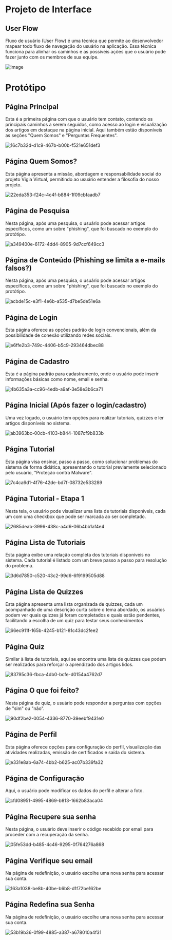 
# Projeto de Interface

## User Flow

Fluxo de usuário (User Flow) é uma técnica que permite ao desenvolvedor mapear todo fluxo de navegação do usuário na aplicação. Essa técnica funciona para alinhar os caminhos e as possíveis ações que o usuário pode fazer junto com os membros de sua equipe.

![image](https://github.com/ICEI-PUC-Minas-PMV-ADS/pmv-ads-2024-1-e1-proj-web-t14-projeto-safebytes/assets/140619083/4397cfcb-bd8b-42d7-972b-f0c5b88313e9)


# Protótipo

## Página Principal
Esta é a primeira página com que o usuário tem contato, contendo os principais caminhos a serem seguidos, como acesso ao login e visualização dos artigos em destaque na página inicial. Aqui também estão disponíveis as seções "Quem Somos" e "Perguntas Frequentes".

![16c7b32d-d1c9-467b-b00b-f521e651def3](https://github.com/ICEI-PUC-Minas-PMV-ADS/pmv-ads-2024-1-e1-proj-web-t14-projeto-safebytes/assets/165968928/fb45fcd9-1e72-47fe-9d66-02aa11f484ae)

## Página Quem Somos?
Esta página apresenta a missão, abordagem e responsabilidade social do projeto Vigia Virtual, permitindo ao usuário entender a filosofia do nosso projeto.

![22eda353-f24c-4c4f-b884-1f09cbfaadb7](https://github.com/ICEI-PUC-Minas-PMV-ADS/pmv-ads-2024-1-e1-proj-web-t14-projeto-safebytes/assets/165968928/1c67ad7f-7d94-4bfe-a35e-5cdebc22d9f5)

## Página de Pesquisa
Nesta página, após uma pesquisa, o usuário pode acessar artigos específicos, como um sobre "phishing", que foi buscado no exemplo do protótipo.

![a349400e-6172-4dd4-8905-9d7ccf649cc3](https://github.com/ICEI-PUC-Minas-PMV-ADS/pmv-ads-2024-1-e1-proj-web-t14-projeto-safebytes/assets/165968928/b12cf527-2a12-4e9a-91b9-2d9d9a0bc1ad)

## Página de Conteúdo (Phishing se limita a e-mails falsos?)
Nesta página, após uma pesquisa, o usuário pode acessar artigos específicos, como um sobre "phishing", que foi buscado no exemplo do protótipo.

![acbde15c-e3f1-4e6b-a535-d7be5de51e6a](https://github.com/ICEI-PUC-Minas-PMV-ADS/pmv-ads-2024-1-e1-proj-web-t14-projeto-safebytes/assets/165968928/e178afdb-39f6-4ebd-a13c-ce9595fd2e5c)

## Página de Login
Esta página oferece as opções padrão de login convencionais, além da possibilidade de conexão utilizando redes sociais.

![e6ffe2b3-749c-4406-b5c9-293464dbec88](https://github.com/ICEI-PUC-Minas-PMV-ADS/pmv-ads-2024-1-e1-proj-web-t14-projeto-safebytes/assets/165968928/679f55f5-d24f-46f6-9e50-90f831a04e31)

## Página de Cadastro
Esta é a página padrão para cadastramento, onde o usuário pode inserir informações básicas como nome, email e senha.

![4b635a3a-cc96-4edb-a9af-3e58e3b6ca71](https://github.com/ICEI-PUC-Minas-PMV-ADS/pmv-ads-2024-1-e1-proj-web-t14-projeto-safebytes/assets/165968928/85a86147-0602-42e8-8976-960267c106c3)

## Página Inicial (Após fazer o login/cadastro)
Uma vez logado, o usuário tem opções para realizar tutoriais, quizzes e ler artigos disponíveis no sistema.

![ab3963bc-00cb-4103-b844-1087cf9b833b](https://github.com/ICEI-PUC-Minas-PMV-ADS/pmv-ads-2024-1-e1-proj-web-t14-projeto-safebytes/assets/165968928/c58ceb02-7906-453d-a02a-720f44a08903)

## Página Tutorial
Esta página visa ensinar, passo a passo, como solucionar problemas do sistema de forma didática, apresentando o tutorial previamente selecionado pelo usuário, "Proteção contra Malware".

![7c4ca6d1-4f76-42de-bd7f-08732e533289](https://github.com/ICEI-PUC-Minas-PMV-ADS/pmv-ads-2024-1-e1-proj-web-t14-projeto-safebytes/assets/165968928/4ed93232-53dd-4fea-b96b-e47db3cadb1f)


## Página Tutorial - Etapa 1
Nesta tela, o usuário pode visualizar uma lista de tutoriais disponíveis, cada um com uma checkbox que pode ser marcada ao ser completado.

![2685deab-3996-438c-a4d6-06b4bb1af4e4](https://github.com/ICEI-PUC-Minas-PMV-ADS/pmv-ads-2024-1-e1-proj-web-t14-projeto-safebytes/assets/165968928/8bee150f-9ae0-44c1-9bd9-bb6c31709578)

## Página Lista de Tutoriais
Esta página exibe uma relação completa dos tutoriais disponíveis no sistema. Cada tutorial é listado com um breve passo a passo para resolução do problema. 

![3d6d7850-c520-43c2-99d6-6f9199505d88](https://github.com/ICEI-PUC-Minas-PMV-ADS/pmv-ads-2024-1-e1-proj-web-t14-projeto-safebytes/assets/165968928/479696b2-7f43-4d29-86e3-184cbe5330f9)

## Página Lista de Quizzes
Esta página apresenta uma lista organizada de quizzes, cada um acompanhado de uma descrição curta sobre o tema abordado, os usuários podem ver quais quizzes já foram completados e quais estão pendentes, facilitando a escolha de um quiz para testar seus conhecimentos

![66ec911f-165b-4245-b121-81c43dc2fee2](https://github.com/ICEI-PUC-Minas-PMV-ADS/pmv-ads-2024-1-e1-proj-web-t14-projeto-safebytes/assets/165968928/3d781f89-c33d-4483-b256-e611b50352da)

## Página Quiz
Similar à lista de tutoriais, aqui se encontra uma lista de quizzes que podem ser realizados para reforçar o aprendizado dos artigos lidos.

![83795c36-fbca-4db0-bcfe-d0154a4762d7](https://github.com/ICEI-PUC-Minas-PMV-ADS/pmv-ads-2024-1-e1-proj-web-t14-projeto-safebytes/assets/165968928/64a66969-7d46-4806-9c7d-8e88edfa34f8)

## Página O que foi feito?
Nesta página de quiz, o usuário pode responder a perguntas com opções de "sim" ou "não".

![90df2be2-0054-4336-8770-39eebf9431e0](https://github.com/ICEI-PUC-Minas-PMV-ADS/pmv-ads-2024-1-e1-proj-web-t14-projeto-safebytes/assets/165968928/4458d770-6ef7-48d9-b88c-48d568a5492d)

## Página de Perfil
Esta página oferece opções para configuração do perfil, visualização das atividades realizadas, emissão de certificados e saída do sistema.

![e331e8ab-6a74-4bb2-b625-ac07b339fa32](https://github.com/ICEI-PUC-Minas-PMV-ADS/pmv-ads-2024-1-e1-proj-web-t14-projeto-safebytes/assets/165968928/8b8c2272-4469-4f66-a456-3181368db821)

## Página de Configuração
Aqui, o usuário pode modificar os dados do perfil e alterar a foto.

![cfd08951-4995-4869-b813-1662b83aca04](https://github.com/ICEI-PUC-Minas-PMV-ADS/pmv-ads-2024-1-e1-proj-web-t14-projeto-safebytes/assets/165968928/8457a5e6-4bc9-413d-adfd-4c952a2f7dc1)

## Página Recupere sua senha
Nesta página, o usuário deve inserir o código recebido por email para proceder com a recuperação da senha.

![05fe53dd-b485-4c46-9295-0f764276a868](https://github.com/ICEI-PUC-Minas-PMV-ADS/pmv-ads-2024-1-e1-proj-web-t14-projeto-safebytes/assets/165968928/a8c4d696-1331-4a8c-9ab7-808470d36164)

## Página Verifique seu email
Na página de redefinição, o usuário escolhe uma nova senha para acessar sua conta.

![163a1038-be8b-40be-b6b8-d1f72be162be](https://github.com/ICEI-PUC-Minas-PMV-ADS/pmv-ads-2024-1-e1-proj-web-t14-projeto-safebytes/assets/165968928/afcc2d1e-b3f4-4184-ab07-48d932c80f99)

## Página Redefina sua Senha
Na página de redefinição, o usuário escolhe uma nova senha para acessar sua conta.

![53b19b36-0f99-4885-a387-a678010a4f31](https://github.com/ICEI-PUC-Minas-PMV-ADS/pmv-ads-2024-1-e1-proj-web-t14-projeto-safebytes/assets/165968928/bb7671c5-b770-4c7a-95f3-fb7dc532f63c)


